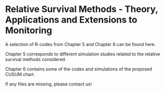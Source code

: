 # Relative Survival Methods - Theory, Applications and Extensions to Monitoring

A selection of R-codes from Chapter 5 and Chapter 6 can be found here. 

Chapter 5 corresponds to different simulation studies related to the relative survival methods considered.

Chapter 6 contains some of the codes and simulations of the proposed CUSUM chart. 

If any files are missing, please contact us! 
